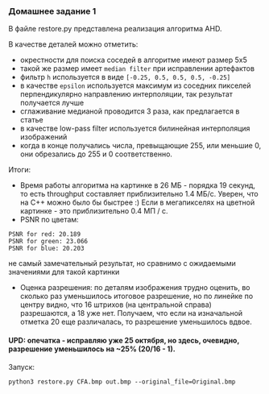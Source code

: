 ### Домашнее задание 1

В файле restore.py представлена реализация алгоритма AHD.

В качестве деталей можно отметить:
- окрестности для поиска соседей в алгоритме имеют размер 5x5
- такой же размер имеет `median filter` при исправлении артефактов
- фильтр `h` используется в виде `[-0.25, 0.5, 0.5, 0.5, -0.25]`
- в качестве `epsilon` используется максимум из соседних пикселей
перпендикулярно направлению интерполяции, так результат получается лучше
- сглаживание медианой проводится 3 раза, как предлагается в статье
- в качестве low-pass filter используется билинейная интерполяция изображений
- когда в конце получались числа, превыщающие 255, или меньшие 0, они обрезались
до 255 и 0 соответственно.

Итоги:
- Время работы алгоритма на картинке в 26 МБ - порядка 19 секунд, то есть
throughput составляет приблизительно 1.4 МБ/c. Уверен, что на C++ можно было
бы быстрее :) Если в мегапикселях на цветной картинке - это приблизительно 0.4 МП / c.
- PSNR по цветам:
```
PSNR for red: 20.189
PSNR for green: 23.066
PSNR for blue: 20.203
```
не самый замечательный результат, но сравнимо с ожидаемыми значениями для такой картинки
- Оценка разрешения: по деталям изображения трудно оценить, во сколько раз уменьшилось итоговое
разрешение, но по линейке по центру видно, что 16 штрихов (на центральной справа) разрешаются,
а 18 уже нет. Получаем, что если на изначальной отметка 20 еще различалась, то разрешение уменьшилось
вдвое.

#### UPD: опечатка - исправляю уже 25 октября, но здесь, очевидно, разрешение уменьшилось на ~25% (20/16 - 1).

Запуск:

```
python3 restore.py CFA.bmp out.bmp --original_file=Original.bmp
```